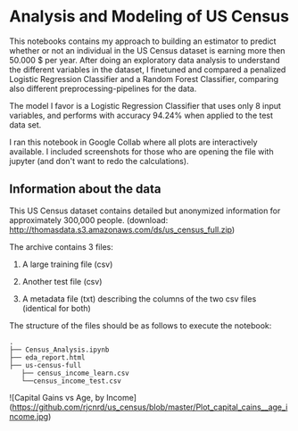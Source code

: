 # Analysis and Modeling of US Census
This notebooks contains my approach to building an estimator to predict whether or not an individual in the US Census dataset is earning more then 50.000 $ per year. After doing an exploratory data analysis to understand the different variables in the dataset, I finetuned and compared a penalized Logistic Regression Classifier and a Random Forest Classifier, comparing also different preprocessing-pipelines for the data.

The model I favor is a Logistic Regression Classifier that uses only 8 input variables, and performs with accuracy 94.24% when applied to the test data set.

I ran this notebook in Google Collab where all plots are interactively available. I included screenshots for those who are opening the file with jupyter (and don't want to redo the calculations). 

## Information about the data
This US Census dataset contains detailed but anonymized information for approximately 300,000 people. (download: http://thomasdata.s3.amazonaws.com/ds/us_census_full.zip)

The archive contains 3 files:

1) A large training file (csv)

2) Another test file (csv)

3) A metadata file (txt) describing the columns of the two csv files (identical for both)

The structure of the files should be as follows to execute the notebook:
```
.
├── Census_Analysis.ipynb
├── eda_report.html
├── us-census-full
   ├── census_income_learn.csv
   └──census_income_test.csv

```
 

![Capital Gains vs Age, by Income] (https://github.com/rjcnrd/us_census/blob/master/Plot_capital_cains__age_income.jpg)
